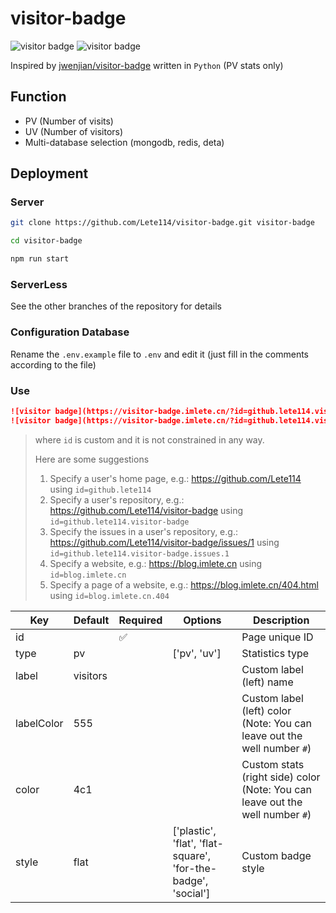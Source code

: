 # visitor-badge

![visitor badge](https://visitor-badge.imlete.cn/?id=github.lete114.visitor-badge&type=uv&label=UV)
![visitor badge](https://visitor-badge.imlete.cn/?id=github.lete114.visitor-badge&label=PV)

Inspired by [jwenjian/visitor-badge](https://github.com/jwenjian/visitor-badge) written in `Python` (PV stats only)

## Function

- PV (Number of visits)
- UV (Number of visitors)
- Multi-database selection (mongodb, redis, deta)

## Deployment

### Server

```bash
git clone https://github.com/Lete114/visitor-badge.git visitor-badge

cd visitor-badge

npm run start
```

### ServerLess

See the other branches of the repository for details

### Configuration Database

Rename the `.env.example` file to `.env` and edit it (just fill in the comments according to the file)

### Use

```markdown
![visitor badge](https://visitor-badge.imlete.cn/?id=github.lete114.visitor-badge)
![visitor badge](https://visitor-badge.imlete.cn/?id=github.lete114.visitor-badge&labelColor=f00)
```

> where `id` is custom and it is not constrained in any way.
>
> Here are some suggestions
>
> 1.  Specify a user's home page, e.g.: https://github.com/Lete114 using `id=github.lete114`
> 2.  Specify a user's repository, e.g.: https://github.com/Lete114/visitor-badge using `id=github.lete114.visitor-badge`
> 3.  Specify the issues in a user's repository, e.g.: https://github.com/Lete114/visitor-badge/issues/1 using `id=github.lete114.visitor-badge.issues.1`
> 4.  Specify a website, e.g.: https://blog.imlete.cn using `id=blog.imlete.cn`
> 5.  Specify a page of a website, e.g.: https://blog.imlete.cn/404.html using `id=blog.imlete.cn.404`

| Key        | Default  | Required | Options                                                       | Description                                                                   |
| ---------- | -------- | -------- | ------------------------------------------------------------- | ----------------------------------------------------------------------------- |
| id         |          | ✅       |                                                               | Page unique ID                                                                |
| type       | pv       |          | ['pv', 'uv']                                                  | Statistics type                                                               |
| label      | visitors |          |                                                               | Custom label (left) name                                                      |
| labelColor | 555      |          |                                                               | Custom label (left) color (Note: You can leave out the well number `#`)       |
| color      | 4c1      |          |                                                               | Custom stats (right side) color (Note: You can leave out the well number `#`) |
| style      | flat     |          | ['plastic', 'flat', 'flat-square', 'for-the-badge', 'social'] | Custom badge style                                                            |
